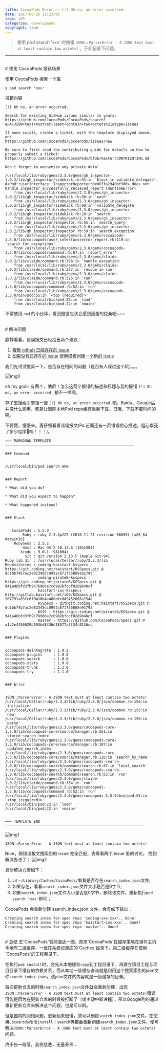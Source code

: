 ```yaml
---
title: CocoaPods Error —— [!] Oh no, an error occurred.
date: 2017-06-26 11:23:06
tags: iOS
categories: development
copyright: true
---
```


> 使用 pod search 'xxx' 时报错 `JSON::ParserError - A JSON text must at least contain two octets!` ，于此记录下问题。

<!--more-->

---

<br/>
# 使用 CocoaPods 报错场景

使用 CocoaPods 搜索一个库
```
$ pod search 'xxx'
```

报错内容
```
[!] Oh no, an error occurred.

Search for existing GitHub issues similar to yours:
https://github.com/CocoaPods/CocoaPods/search?q=A+JSON+text+must+at+least+contain+two+octets%21&type=Issues

If none exists, create a ticket, with the template displayed above, on:
https://github.com/CocoaPods/CocoaPods/issues/new

Be sure to first read the contributing guide for details on how to properly submit a ticket:
https://github.com/CocoaPods/CocoaPods/blob/master/CONTRIBUTING.md

Don't forget to anonymize any private data!

/usr/local/lib/ruby/gems/2.3.0/gems/gh_inspector-1.0.2/lib/gh_inspector/sidekick.rb:91:in `block in validate_delegate': #<Pod::UserInterface::InspectorReporter:0x007fa2940bf9d0> does not handle inspector_successfully_recieved_report (RuntimeError)
	from /usr/local/lib/ruby/gems/2.3.0/gems/gh_inspector-1.0.2/lib/gh_inspector/sidekick.rb:90:in `each'
	from /usr/local/lib/ruby/gems/2.3.0/gems/gh_inspector-1.0.2/lib/gh_inspector/sidekick.rb:90:in `validate_delegate'
	from /usr/local/lib/ruby/gems/2.3.0/gems/gh_inspector-1.0.2/lib/gh_inspector/sidekick.rb:20:in `search'
	from /usr/local/lib/ruby/gems/2.3.0/gems/gh_inspector-1.0.2/lib/gh_inspector/inspector.rb:65:in `search_query'
	from /usr/local/lib/ruby/gems/2.3.0/gems/gh_inspector-1.0.2/lib/gh_inspector/inspector.rb:59:in `search_exception'
	from /usr/local/lib/ruby/gems/2.3.0/gems/cocoapods-1.5.0/lib/cocoapods/user_interface/error_report.rb:119:in `search_for_exceptions'
	from /usr/local/lib/ruby/gems/2.3.0/gems/cocoapods-1.5.0/lib/cocoapods/command.rb:67:in `report_error'
	from /usr/local/lib/ruby/gems/2.3.0/gems/claide-1.0.2/lib/claide/command.rb:396:in `handle_exception'
	from /usr/local/lib/ruby/gems/2.3.0/gems/claide-1.0.2/lib/claide/command.rb:337:in `rescue in run'
	from /usr/local/lib/ruby/gems/2.3.0/gems/claide-1.0.2/lib/claide/command.rb:325:in `run'
	from /usr/local/lib/ruby/gems/2.3.0/gems/cocoapods-1.5.0/lib/cocoapods/command.rb:52:in `run'
	from /usr/local/lib/ruby/gems/2.3.0/gems/cocoapods-1.5.0/bin/pod:55:in `<top (required)>'
	from /usr/local/bin/pod:22:in `load'
	from /usr/local/bin/pod:22:in `<main>'
```

不常使用 `cmd` 的小伙伴，看到报错应该会感到蛋蛋的忧桑吧~~~

<br/>
# 解决问题

静静看看，错误报文已经给出两个建议：
1. [搜索 github 已经存在的 issue](https://github.com/CocoaPods/CocoaPods/search?q=A+JSON+text+must+at+least+contain+two+octets%21&type=Issues)
2. [如果没有已存在的 issue 使用模板创建一个新的 issue](https://github.com/CocoaPods/CocoaPods/issues/new)

我们先试试搜索一下，是否存在相同的问题（是否有人踩过这个坑）。。。

![img0](/resourse/iOS/Cocoapods/0.png)

oh my god~ 有两个，纳尼！怎么这两个报错的描述和标题与我的报错 `[!] Oh no, an error occurred.` 都不一样啊。

算了去搜索引擎搜一搜 `[!] Oh no, an error occurred.`吧，Baidu、Google后并没什么卵用，都是让删除本地Pod repo缓存重新下载，日哦，下载不要时间的啊。

不要慌，慢慢来。再仔细看看错误报文(Ps:前面还有一页错误信心描述，粗心累死了多少程序🐒啊！！！)。
```
――― MARKDOWN TEMPLATE ―――――――――――――――――――――――――――――――――――――――――――――――――――――――――――

### Command


/usr/local/bin/pod search AFN


### Report

* What did you do?

* What did you expect to happen?

* What happened instead?


### Stack


   CocoaPods : 1.5.0
        Ruby : ruby 2.3.3p222 (2016-11-21 revision 56859) [x86_64-darwin16]
    RubyGems : 2.5.2
        Host : Mac OS X 10.12.6 (16G1504)
       Xcode : 9.0.1 (9A1004)
         Git : git version 2.13.5 (Apple Git-94)
Ruby lib dir : /usr/local/Cellar/ruby/2.3.3/lib
Repositories : coding-kaistart-ksspecs - https://git.coding.net/kaistart/KSSpecs.git @ dc1bb74b7ac2e82345dc0992c671755888e91795
               coding-pirate6-ksspecs - https://git.coding.net/pirate6/KSSpecs.git @ 941a46bfd3fb9c76966e7c6982bfccf028984bcf
               kaistart-ios-ksspecs - http://gitlab.kaistart.net/iOS/KSSpecs.git @ 207791a83fc010410b4e46dbfedd2452068e154d
               KSSpecs - git@git.coding.net:kaistart/KSSpecs.git @ dc1bb74b7ac2e82345dc0992c671755888e91795
               KSZC - https://git.coding.net/pirate6/KSSpecs.git @ 941a46bfd3fb9c76966e7c6982bfccf028984bcf
               master - https://github.com/CocoaPods/Specs.git @ a1c2e4450029d193bd8336d18577aff34c0136cc


### Plugins


cocoapods-deintegrate : 1.0.2
cocoapods-plugins     : 1.0.0
cocoapods-search      : 1.0.0
cocoapods-stats       : 1.0.0
cocoapods-trunk       : 1.3.0
cocoapods-try         : 1.1.0


### Error


JSON::ParserError - A JSON text must at least contain two octets!
/usr/local/Cellar/ruby/2.3.3/lib/ruby/2.3.0/json/common.rb:156:in `initialize'
/usr/local/Cellar/ruby/2.3.3/lib/ruby/2.3.0/json/common.rb:156:in `new'
/usr/local/Cellar/ruby/2.3.3/lib/ruby/2.3.0/json/common.rb:156:in `parse'
/usr/local/lib/ruby/gems/2.3.0/gems/cocoapods-core-1.5.0/lib/cocoapods-core/source/manager.rb:251:in `stored_search_index'
/usr/local/lib/ruby/gems/2.3.0/gems/cocoapods-core-1.5.0/lib/cocoapods-core/source/manager.rb:187:in `updated_search_index'
/usr/local/lib/ruby/gems/2.3.0/gems/cocoapods-core-1.5.0/lib/cocoapods-core/source/manager.rb:118:in `search_by_name'
/usr/local/lib/ruby/gems/2.3.0/gems/cocoapods-search-1.0.0/lib/cocoapods-search/command/search.rb:87:in `local_search'
/usr/local/lib/ruby/gems/2.3.0/gems/cocoapods-search-1.0.0/lib/cocoapods-search/command/search.rb:63:in `run'
/usr/local/lib/ruby/gems/2.3.0/gems/claide-1.0.2/lib/claide/command.rb:334:in `run'
/usr/local/lib/ruby/gems/2.3.0/gems/cocoapods-1.5.0/lib/cocoapods/command.rb:52:in `run'
/usr/local/lib/ruby/gems/2.3.0/gems/cocoapods-1.5.0/bin/pod:55:in `<top (required)>'
/usr/local/bin/pod:22:in `load'
/usr/local/bin/pod:22:in `<main>'


――― TEMPLATE END ――――――――――――――――――――――――――――――――――――――――――――――――――――――――――――――――
```

![img1](/resourse/iOS/Cocoapods/1.jpg)

```
JSON::ParserError - A JSON text must at least contain two octets!
```

Nice，跟错误报文搜索到的 issue 完全匹配，去看看两个 issue 里的讨论。
找到解决办法了：
![img2](/resourse/iOS/Cocoapods/2.png)


具体解决方案如下：
1. `cd ~/Library/Caches/CocoaPods/`看看是否存在`search_index.json`文件;
2. 如果存在，看看`search_index.json`文件大小是否是0字节;
3. 如果`search_index.json`文件大小是否是0字节，删除该文件，重新执行`pod search 'xxx'`即可；

CocoaPods 会重新创建 search_index.json 文件，会有如下输出：
```
Creating search index for spec repo 'coding-xxx-xxx'.. Done!
Creating search index for spec repo 'kaistart-ios-xxx'.. Done!
Creating search index for spec repo 'master'.. Done!
```


<br/>
# 总结
去`CocoaPods`官网溜达一圈，原来`CocoaPods`在缓存策略在操作主机本地有二级缓存，一级在系统资源库的`Caches`目录下，第二级缓存在使用`CocoaPods`的工程目录下。

在执行`pod install`时，会先从本地缓存`copy`到工程目录下，再建立项目工程与项目目录下缓存的依赖关系，而从本地一级缓存查询就是利用这个搜索索引的json文件`search_index.json`，该json文件的内容就是一级缓存的目录。

每次更新仓库的时候`search_index.json`文件就会重新创建，出现`JSON::ParserError - A JSON text must at least contain two octets!`错误可能是因为在更新仓库的时候被打断了（或主动中断进程），所以Google到的通过重新更新仓库来解决这个问题，也是可以的。

但是国内的网络问题，更新起来很慢，故可以删除`search_index.json`文件，在使用`CocoaPods`命令`install`丨`search`等都会重新创建`search_index.json`文件，便可解决`JSON::ParserError - A JSON text must at least contain two octets!`问题。

终于告一段落，我佛慈悲，无量寿佛...


